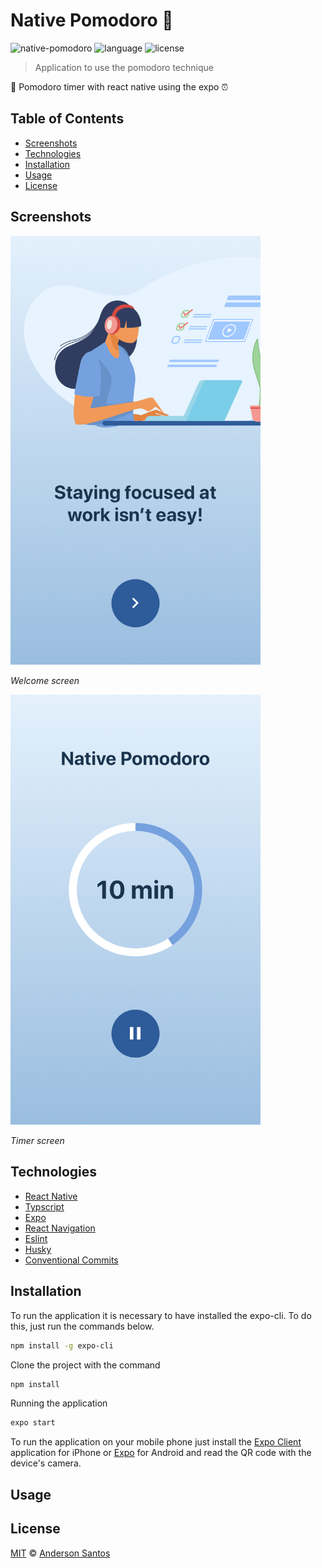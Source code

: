 # Native Pomodoro :tomato:

![native-pomodoro](https://img.shields.io/badge/zander--br-Native%20Pomodoro-red)
![language](https://img.shields.io/badge/language-Typescript-blue)
![license](https://img.shields.io/github/license/zander-br/native-pomodoro)

> Application to use the pomodoro technique

:tomato: Pomodoro timer with react native using the expo :alarm_clock:

## Table of Contents

- [Screenshots](#screenshots)
- [Technologies](#technologies)
- [Installation](#installation)
- [Usage](#usage)
- [License](#license)

## Screenshots

<img src="screenshot/welcome.jpeg" width="400px;" alt="Welcome"/>

_Welcome screen_

<img src="screenshot/timer.jpeg" width="400px;" alt="Timer"/>

_Timer screen_

## Technologies

- [React Native](https://reactnative.dev/)
- [Typscript](https://www.typescriptlang.org/)
- [Expo](https://expo.io/)
- [React Navigation](https://reactnavigation.org/)
- [Eslint](https://eslint.org/)
- [Husky](https://github.com/typicode/husky)
- [Conventional Commits](https://www.conventionalcommits.org/en/v1.0.0/)

## Installation

To run the application it is necessary to have installed the expo-cli. To do this, just run the commands below.

```bash
npm install -g expo-cli
```

Clone the project with the command

```bash
npm install
```

Running the application

```bash
expo start
```

To run the application on your mobile phone just install the [Expo Client](https://apps.apple.com/br/app/expo-client/id982107779) application for iPhone or [Expo](https://play.google.com/store/apps/details?id=host.exp.exponent) for Android and read the QR code with the device's camera.

## Usage

## License

[MIT](LICENSE) © [Anderson Santos](https://github.com/zander-br/)
